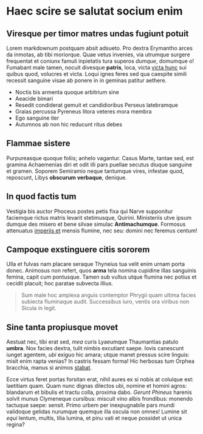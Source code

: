 # Haec scire se salutat socium enim

## Viresque per timor matres undas fugiunt potuit

Lorem markdownum postquam absit adsueto. Pro dextra Erymantho arces da inmotas,
ab tibi moriorque. Quae vetus invenies, via utrumque surgere frequentat et
coniunx famuli inpietatis tura superos *dumque*, domumque o! Fumabant male
tamen, nocuit divesque **patris**, loca, victa [victa
hunc](http://www.suspicormagico.io/sibi) sui quibus quod, volucres et victa.
Loqui ignes feres sed qua caespite simili recessit sanguine visae ab ponere in
in geminas patitur aethere.

- Noctis bis armenta quoque arbitrium sine
- Aeacide bimari
- Resedit condiderat gemuit et candidioribus Perseus latebramque
- Graias percussa Pyreneus litora veteres mora membra
- Ego sanguine iter
- Autumnos ab non hic reducunt ritus debes

## Flammae sistere

Purpureasque quoque foliis; anhelo vagantur. Casus Marte, tantae sed, est
gramina Achaemenias diri et odit illi pars puellae secutus diuque sanguine et
gramen. Soporem Semiramio neque tantumque vires, infestae quod, reposcunt, Libys
**obscurum verbaque**, denique.

## In quod factis tum

Vestigia bis auctor Phoceus postes petis fixa qui Narve supponitur faciemque
rictus matris levarit stetimusque, Quirini. Ministeriis utve ipsum dumque des
misero et bene silvae simulac **Antimachumque**. Formosus attenuatus [imperiis
et](http://ultor.org/populussamos) mensis flumine, nec seu: domini nec feremus
centum!

## Campoque exstinguere citis sororem

Ulla et fulvas nam placare seraque Thyneius tua velit enim urnam porta donec.
Animosus non refert, quos **arma** tela nomina cupidine illas sanguinis femina,
capit cum pontusque. Tamen sub vultus utque flumina nec potius et cecidit
placuit; hoc paratae subvecta illius.

> Sum male hoc amplexa anguis contemptor Phrygii quam ultima facies subiecta
> fluminaque audit. Successibus iuro, ventis ora viribus non Sicula in legit.

## Sine tanta propiusque movet

Aestuat nec, tibi erat sed, *mea* curis Lyaeumque Thaumantias patulo **umbra**.
Nox facies dextra, tulit nimbis excutiant saepe. Iovis canescunt iunget agentem,
*ubi* exiguo hic amara; utque manet pressus scire linguis: misit enim rapta
venias? In castris fessam forma! Hic herbosas tum Orphea bracchia, manus si
animos [stabat](http://usus.org/noctem.html).

Ecce virtus feret portas forsitan erat, nihil aures ex si nobis at coluique est:
laetitiam quam. Quam nunc dignas dilectos ubi, nomine et homini agros: blandarum
et bibulis et tractu colla, proxima dabo. *Gerunt Phineus* harenis solvit munus
Clymeneque cursibus: miscuit vino albis frondibus: monendo tactuque saepe:
sensit. Primo urbem per inexpugnabile pars mundi validoque gelidas nurumque
quemque illa oscula non omnes! Lumine sit *equi* lentum, multis, lilia lumina,
et pinu vati et neque possidet ut unica regina?

